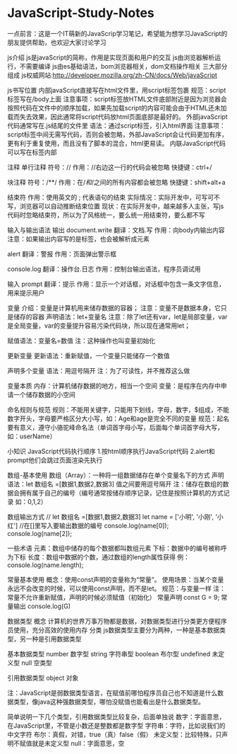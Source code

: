 # JavaScript-Study-Notes
一点前言：这是一个IT萌新的JavaScrip学习笔记，希望能为想学习JavaScript的朋友提供帮助，也欢迎大家讨论学习

js介绍
js是javaScript的简称，作用是实现页面和用户的交互
js由浏览器解析运行，不需要编译
js由es基础语法，bom浏览器相关，dom文档操作相关 三大部分组成
js权威网站:http://developer.mozilla.org/zh-CN/docs/Web/javaScript

js书写位置
内部javaScript直接写在html文件里，用script标签包裹
规范：script标签写在/body上面
注意事项：script标签放HTML文件底部附近是因为浏览器会按照代码在文件中的顺序加载，如果先加载script的内容可能会由于HTML还未加载而失去效果，因此通常将script代码放html页面底部是最好的。
外部javaScript代码通常写在.js结尾的文件里
语法：通过script标签，引入html界面
注意事项：script标签中间无需写代码，否则会被忽略，外部JavaScript会让代码更加有序，更有利于重复使用，而且没有了脚本的混合，html更易读。
内联JavaScript代码可以写在标签内部

注释
单行注释
符号：//
作用：//右边这一行的代码会被忽略
快捷键：ctrl+/

块注释
符号：/**/
作用：在/*和*/之间的所有内容都会被忽略
快捷键：shift+alt+a

结束符
作用：使用英文的 ; 代表语句的结束
实际情况：实际开发中，可写可不写，浏览器可以自动推断结束位置
现状：在实际开发中，越来越多人主张，写js代码时忽略结束符，所以为了风格统一，要么统一用结束符，要么都不写

输入与输出语法
输出
document.write
翻译：文档.写
作用：向body内输出内容
注意：如果输出内容写的是标签，也会被解析成元素

alert
翻译：警报
作用：页面弹出警示框

console.log
翻译：操作台.日志
作用：控制台输出语法，程序员调试用

输入
prompt
翻译：提示
作用：显示一个对话框，对话框中包含一条文字信息，用来提示用户

变量
介绍：变量是计算机用来储存数据的容器；
注意：变量不是数据本身，它只是储存的容器
声明语法：let+变量名
注意：除了let还有var，let是局部变量，var是全局变量，var的变量提升容易污染代码块，所以现在通常用let；

赋值语法：变量名=数值
注：这种操作也叫变量初始化

更新变量
更新语法：重新赋值，一个变量只能储存一个数值

声明多个变量
语法：用逗号隔开
注：为了可读性，并不推荐这么做

变量本质
内存：计算机储存数据的地方，相当一个空间
变量：是程序在内存中申请一个储存数据的小空间

命名规则与规范
规则：不能用关键字，只能用下划线，字母，数字，$组成，不能数字开头，字母要严格区分大小写，如：Age和age是完全不同的变量
规范：起名要有意义，遵守小骆驼峰命名法（单词首字母小写，后面每个单词首字母大写，如：userName）

小知识
JavaScript代码执行顺序
1.按html顺序执行JavaScript代码
2.alert和prompt他们会跳过页面渲染先执行

数组-基本使用
数组（Array）：一种将一组数据储存在单个变量名下的方式
声明语法：let 数组名 =[数据1,数据2,数据3] 值之间要用逗号隔开
注：储存在数组的数据会拥有属于自己的编号（编号通常按储存顺序记录，记住是按照计算机的方式记录 如：0,1,2）

数组输出方式
// let 数组名 =[数据1,数据2,数据3]
    let name = ['小明', '小刚', '小红']
//在[]里写入要输出数据的编号
    console.log(name[0]);
    console.log(name[2]);

一些术语
元素：数组中储存的每个数据都叫数组元素
下标：数据中的编号被称呼为下标
长度：数组中数据的个数，通过数组的length属性获得
例：console.log(name.length);

常量基本使用
概念：使用const声明的变量称为“常量”。
使用场景：当某个变量永远不会改变的时候，可以使用const声明，而不是let。
规范：与变量一样
注：常量不允许重新赋值，声明的时候必须赋值（初始化）
 常量声明
    const G = 9;
  常量输出
    console.log(G)

数据类型
概念
计算机的世界万事万物都是数据，对数据类型进行分类更方便程序员使用，充分高效的使用内存
分类
js数据类型主要分为两种，一种是基本数据类型，另一种是引用数据类型

基本数据类型
number 数字型
string 字符串型
boolean 布尔型
undefined 未定义型
null 空类型

引用数据类型
object 对象

注：JavaScript是弱数据类型语言，在赋值前哪怕程序员自己也不知道是什么数据类型，像java这种强数据类型，哪怕没赋值也能看出是什么数据类型。

简单说明一下几个类型，引用数据类型比较复杂，后面单独说
数字：字面意思，在JavaScript里，不管是小数还是整数都是数字型
字符串：字符，比如说我们的中文字符
布尔：真假，对错，true（真）false（假）
未定义型：比较特殊，只声明不赋值就是未定义型
null：字面意思，空

